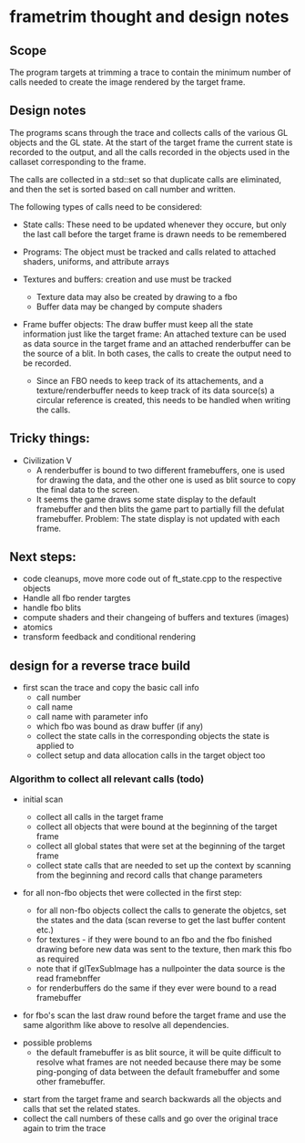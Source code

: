 # frametrim thought and design notes

## Scope

The program targets at trimming a trace to contain the minimum number
of calls needed to create the image rendered by the target frame.

## Design notes

The programs scans through the trace and collects calls of the various
GL objects and the GL state. At the start of the target frame the
current state is recorded to the output, and all the calls recorded in
the objects used in the callaset corresponding to the frame.

The calls are collected in a std::set so that duplicate calls are
eliminated, and then the set is sorted based on call number and written.


The following types of calls need to be considered:

* State calls: These need to be updated whenever they occure, but only the
  last call before the target frame is drawn needs to be remembered

* Programs: The object must be tracked and calls related to attached
  shaders, uniforms, and attribute arrays

* Textures and buffers: creation and use must be tracked
  - Texture data may also be created by drawing to a fbo
  - Buffer data may be changed by compute shaders

* Frame buffer objects:
  The draw buffer must keep all the state information just like the target
  frame: An attached texture can be used as data source in the target frame
  and an attached renderbuffer can be the source of a blit. In both cases,
  the calls to create the output need to be recorded.
  - Since an FBO needs to keep track of its attachements, and a
    texture/renderbuffer needs to keep track of its data source(s)  a circular
    reference is created, this needs to be handled when writing the calls.

## Tricky things:

* Civilization V
  - A renderbuffer is bound to two different framebuffers, one is used for
    drawing the data, and the other one is used as blit source to copy the
    final data to the screen.
  - It seems the game draws some state display to the default framebuffer
    and then blits the game part to partially fill the defulat framebuffer.
    Problem: The state display is not updated with each frame.

## Next steps:

* code cleanups, move more code out of ft_state.cpp to the respective objects
* Handle all fbo render targtes
* handle fbo blits
* compute shaders and their changeing of buffers and textures (images)
* atomics
* transform feedback and conditional rendering


## design for a reverse trace build

* first scan the trace and copy the basic call info
  - call number
  - call name
  - call name with parameter info
  - which fbo was bound as draw buffer (if any)
  - collect the state calls in the corresponding objects the state is applied
    to
  - collect setup and data allocation calls in the target object too

### Algorithm to collect all relevant calls (todo)

* initial scan
  - collect all calls in the target frame
  - collect all objects that were bound at the beginning of the target frame
  - collect all global states that were set at the beginning of the target
    frame
  - collect state calls that are needed to set up the context by scanning from the
    beginning and record calls that change parameters

 * for all non-fbo objects thet were collected in the first step:
   - for all non-fbo objects collect the calls to generate the objetcs, set the
     states and the data (scan reverse to get the last buffer content etc.)
   - for textures - if they were bound to an fbo and the fbo finished drawing
     before new data was sent to the texture, then mark this fbo as required
   - note that if glTexSubImage has a nullpointer the data source is the
     read framebnffer
   - for renderbuffers do the same if they ever were bound to a read framebuffer

 * for fbo's scan the last draw round before the target frame and use the same
   algorithm like above to resolve all dependencies.

 - possible problems
   - the default framebuffer is as blit source, it will be quite difficult to
     resolve what frames are not needed because there may be some ping-ponging
     of data between the default framebuffer and some other framebuffer.










* start from the target frame and search backwards all the objects and
  calls that set the related states.
* collect the call numbers of these calls and go over the original trace
  again to trim the trace









